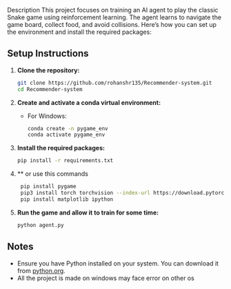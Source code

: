 Description
This project focuses on training an AI agent to play the classic Snake game using reinforcement learning. The agent learns to navigate the game board, collect food, and avoid collisions. Here’s how you can set up the environment and install the required packages:
## Setup Instructions

1. **Clone the repository:**

    ```sh
    git clone https://github.com/rohanshr135/Recommender-system.git
    cd Recommender-system
    ```

2. **Create and activate a conda virtual environment:**

    - For Windows:
      ```sh
      conda create -n pygame_env
      conda activate pygame_env
      ```
   

3. **Install the required packages:**

    ```sh
    pip install -r requirements.txt
    ```
4. ** or use this commands
   ```sh
    pip install pygame
    pip3 install torch torchvision --index-url https://download.pytorch.org/whl/cpu
    pip install matplotlib ipython
    ```
5. **Run the game and allow it to train for some time:**

    ```sh
    python agent.py
    ```

## Notes

- Ensure you have Python installed on your system. You can download it from [python.org](https://www.python.org/).
- All the project is made on windows may face error on other os
